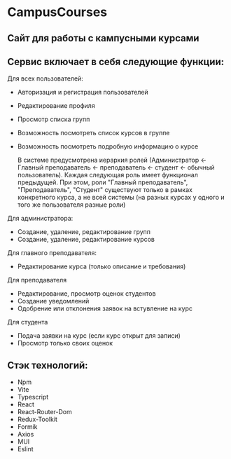 # CampusCourses

## Сайт для работы с кампусными курсами

## Сервис включает в себя следующие функции:

Для всех пользователей:
- Авторизация и регистрация пользователей
- Редактирование профиля
- Просмотр списка групп
- Возможность посмотреть список курсов в группе
- Возможность посмотреть подробную информацию о курсе

  В системе предусмотрена иерархия ролей (Администратор <- Главный преподаватель <- преподаватель <- студент <- обычный пользователь). Каждая следующая роль имеет функционал предыдущей.
  При этом, роли "Главный преподаватель", "Преподаватель", "Студент" существуют только в рамках конкретного курса, а не всей системы (на разных курсах у одного и того же пользователя разные роли)

Для администратора: 
- Создание, удаление, редактирование групп 
- Создание, удаление, редактирование курсов
  
Для главного преподавателя:
- Редактирование курса (только описание и требования)

Для преподавателя
- Редактирование, просмотр оценок студентов
- Создание уведомлений
- Одобрение или отклонения заявок на встувление на курс

Для студента
- Подача заявки на курс (если курс открыт для записи)
- Просмотр только своих оценок

## Стэк технологий:

- Npm
- Vite
- Typescript
- React
- React-Router-Dom
- Redux-Toolkit
- Formik
- Axios
- MUI
- Eslint


